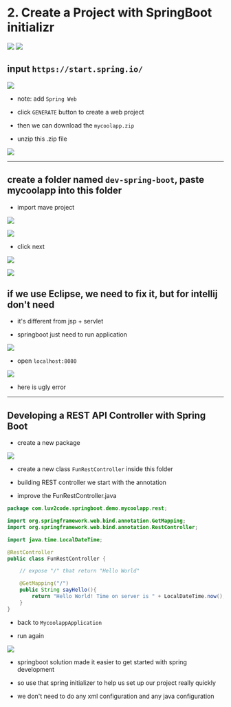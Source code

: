 # 2. Create a Project with SpringBoot initializr

![](img/2020-04-01-16-50-08.png)
![](img/2020-04-01-16-50-43.png)

## input `https://start.spring.io/`

![](img/2020-04-01-16-55-27.png)

- note: add `Spring Web`

- click `GENERATE` button to create a web project

- then we can download the `mycoolapp.zip`

- unzip this .zip file

![](img/2020-04-01-17-00-01.png)

---

## create a folder named `dev-spring-boot`, paste mycoolapp into this folder

- import mave project

![](img/2020-04-01-19-25-06.png)

![](img/2020-04-01-19-25-29.png)

- click next

![](img/2020-04-01-19-25-55.png)

![](img/2020-04-01-19-26-56.png)

## if we use Eclipse, we need to fix it, but for intellij don't need

- it's different from jsp + servlet

- springboot just need to run application

![](img/2020-04-01-20-07-57.png)

- open `localhost:8080`

![](img/2020-04-01-20-09-45.png)

- here is ugly error

---

## Developing a REST API Controller with Spring Boot

- create a new package 

![](img/2020-04-01-20-15-29.png)

- create a new class `FunRestController` inside this folder

- building REST controller we start with the annotation

- improve the FunRestController.java

```java
package com.luv2code.springboot.demo.mycoolapp.rest;

import org.springframework.web.bind.annotation.GetMapping;
import org.springframework.web.bind.annotation.RestController;

import java.time.LocalDateTime;

@RestController
public class FunRestController {

    // expose "/" that return "Hello World"

    @GetMapping("/")
    public String sayHello(){
        return "Hello World! Time on server is " + LocalDateTime.now(); //Current time stamp
    }
}
```

- back to `MycoolappApplication`

- run again

![](img/2020-04-01-20-38-02.png)


- springboot solution made it easier to get started with spring development

- so use that spring initializer to help us set up our project really quickly

- we don't need to do any xml configuration and any java configuration

